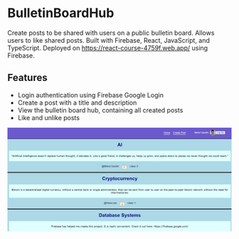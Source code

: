 # BulletinBoardHub
Create posts to be shared with users on a public bulletin board. Allows users to like shared posts. Built with Firebase, React, JavaScript, and TypeScript.
Deployed on https://react-course-4759f.web.app/ using Firebase.

## Features

- Login authentication using Firebase Google Login
- Create a post with a title and description
- View the bulletin board hub, containing all created posts
- Like and unlike posts

![BulletinBoard picture](src/assets/board.png)
